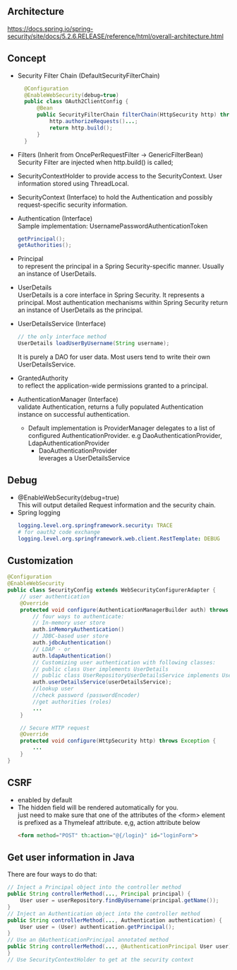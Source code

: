 ## Architecture
https://docs.spring.io/spring-security/site/docs/5.2.6.RELEASE/reference/html/overall-architecture.html  

## Concept
- Security Filter Chain (DefaultSecurityFilterChain)  
  ```java
    @Configuration
    @EnableWebSecurity(debug=true)
    public class OAuth2ClientConfig {
        @Bean
        public SecurityFilterChain filterChain(HttpSecurity http) throws Exception {
            http.authorizeRequests()...;
            return http.build();
        }
    }
  ```

- Filters (Inherit from OncePerRequestFilter -> GenericFilterBean)  
  Security Filter are injected when http.build() is called;

- SecurityContextHolder
  to provide access to the SecurityContext. User information stored using ThreadLocal.

- SecurityContext (Interface)
  to hold the Authentication and possibly request-specific security information.

- Authentication (Interface)  
  Sample implementation: UsernamePasswordAuthenticationToken
  ```java
  getPrincipal();
  getAuthorities();
  ```

- Principal  
  to represent the principal in a Spring Security-specific manner.
  Usually an instance of UserDetails.

- UserDetails  
  UserDetails is a core interface in Spring Security. It represents a principal. Most authentication mechanisms within Spring Security return an instance of UserDetails as the principal.

- UserDetailsService (Interface)  
  ```java
  // the only interface method
  UserDetails loadUserByUsername(String username);  
  ```
  It is purely a DAO for user data. Most users tend to write their own UserDetailsService.

- GrantedAuthority  
  to reflect the application-wide permissions granted to a principal.

- AuthenticationManager (Interface)  
  validate Authentication, returns a fully populated Authentication instance on successful authentication.
  - Default implementation is ProviderManager
    delegates to a list of configured AuthenticationProvider. e.g DaoAuthenticationProvider, LdapAuthenticationProvider  
    - DaoAuthenticationProvider  
      leverages a UserDetailsService

## Debug
- @EnableWebSecurity(debug=true)  
  This will output detailed Request information and the security chain.
- Spring logging
  ```yaml
  logging.level.org.springframework.security: TRACE
  # for oauth2 code exchange
  logging.level.org.springframework.web.client.RestTemplate: DEBUG
  ```

## Customization
```java
@Configuration
@EnableWebSecurity
public class SecurityConfig extends WebSecurityConfigurerAdapter {
    // user authentication
    @Override
    protected void configure(AuthenticationManagerBuilder auth) throws Exception {
        // four ways to authenticate:
        // In-memory user store
        auth.inMemoryAuthentication()
        // JDBC-based user store
        auth.jdbcAuthentication()
        // LDAP - or
        auth.ldapAuthentication()
        // Customizing user authentication with following classes:
        // public class User implements UserDetails
        // public class UserRepositoryUserDetailsService implements UserDetailsService
        auth.userDetailsService(userDetailsService);
        //lookup user
        //check password (passwordEncoder)
        //get authorities (roles)
        ...
    }

    // Secure HTTP request
    @Override
    protected void configure(HttpSecurity http) throws Exception {
        ...
    }
}
```

## CSRF
- enabled by default  
- The hidden field will be rendered automatically for you.  
  just need to make sure that one of the attributes of the \<form\> element is prefixed as a Thymeleaf attribute. e,g, action attribute below  
  ```html
  <form method="POST" th:action="@{/login}" id="loginForm">  
  ```

## Get user information in Java
There are four ways to do that:
```java
// Inject a Principal object into the controller method
public String controllerMethod(..., Principal principal) {
    User user = userRepository.findByUsername(principal.getName());    
}
// Inject an Authentication object into the controller method
public String controllerMethod(..., Authentication authentication) {
    User user = (User) authentication.getPrincipal();
}
// Use an @AuthenticationPrincipal annotated method
public String controllerMethod(..., @AuthenticationPrincipal User user) {
}
// Use SecurityContextHolder to get at the security context
```
